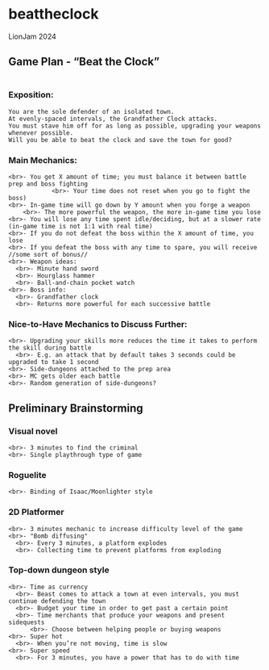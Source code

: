 # beattheclock
LionJam 2024

## **Game Plan - “Beat the Clock”**
	
### <br>Exposition:
	You are the sole defender of an isolated town. 
	At evenly-spaced intervals, the Grandfather Clock attacks.
	You must stave him off for as long as possible, upgrading your weapons whenever possible.
	Will you be able to beat the clock and save the town for good?
  
### Main Mechanics:
    <br>- You get X amount of time; you must balance it between battle prep and boss fighting
				<br>- Your time does not reset when you go to fight the boss)
    <br>- In-game time will go down by Y amount when you forge a weapon
        <br>- The more powerful the weapon, the more in-game time you lose
    <br>- You will lose any time spent idle/deciding, but at a slower rate (in-game time is not 1:1 with real time)
    <br>- If you do not defeat the boss within the X amount of time, you lose
    <br>- If you defeat the boss with any time to spare, you will receive //some sort of bonus//
    <br>- Weapon ideas:
      <br>- Minute hand sword
      <br>- Hourglass hammer
      <br>- Ball-and-chain pocket watch
    <br>- Boss info:
      <br>- Grandfather clock
      <br>- Returns more powerful for each successive battle

### Nice-to-Have Mechanics to Discuss Further:
    <br>- Upgrading your skills more reduces the time it takes to perform the skill during battle
      <br>- E.g. an attack that by default takes 3 seconds could be upgraded to take 1 second
    <br>- Side-dungeons attached to the prep area
    <br>- MC gets older each battle
    <br>- Random generation of side-dungeons?

## **Preliminary Brainstorming**
  ### Visual novel
    <br>- 3 minutes to find the criminal
    <br>- Single playthrough type of game
  ### Roguelite
    <br>- Binding of Isaac/Moonlighter style
  ### 2D Platformer
    <br>- 3 minutes mechanic to increase difficulty level of the game
    <br>- "Bomb diffusing"
      <br>- Every 3 minutes, a platform explodes
      <br>- Collecting time to prevent platforms from exploding 
  ### Top-down dungeon style
    <br>- Time as currency
      <br>- Beast comes to attack a town at even intervals, you must continue defending the town
      <br>- Budget your time in order to get past a certain point
      <br>- Time merchants that produce your weapons and present sidequests
          <br>- Choose between helping people or buying weapons
    <br>- Super hot
      <br>- When you’re not moving, time is slow
    <br>- Super speed
      <br>- For 3 minutes, you have a power that has to do with time
